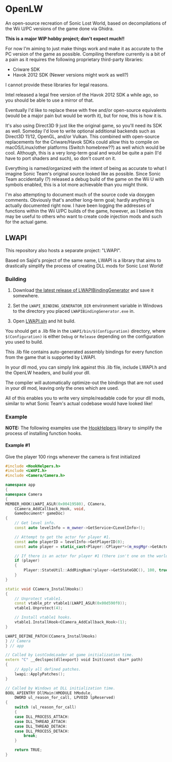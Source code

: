 # OpenLW

An open-source recreation of Sonic Lost World, based on decompilations of the Wii U/PC versions of the game done via Ghidra.

**This is a major WIP hobby project; don't expect much!!**

For now I'm aiming to just make things work and make it as accurate to the PC version of the game as possible. Compiling therefore currently is a bit of a pain as it requires the following proprietary third-party libraries:

- Criware SDK
- Havok 2012 SDK (Newer versions might work as well?)

I cannot provide these libraries for legal reasons.

Intel released a legal free version of the Havok 2012 SDK a while ago, so you should be able to use a mirror of that.

Eventually I'd like to replace these with free and/or open-source equivalents (would be a major pain but would be worth it), but for now, this is how it is.

It's also using Direct3D 9 just like the original game, so you'll need its SDK as well. Someday I'd love to write optional additional backends such as Direct3D 11/12, OpenGL, and/or Vulkan. This combined with open-source replacements for the Criware/Havok SDKs could allow this to compile on macOS/Linux/other platforms (Switch homebrew??) as well which would be cool. Although, this is a very long-term goal and would be quite a pain (I'd have to port shaders and such), so don't count on it.

Everything is named/organized with the intent of being as accurate to what I imagine Sonic Team's original source looked like as possible. Since Sonic Team accidentally (?) released a debug build of the game on the Wii U with symbols enabled, this is a lot more achievable than you might think.

I'm also attempting to document much of the source code via doxygen comments. Obviously that's another long-term goal; hardly anything is actually documented right now. I have been logging the addresses of functions within the Wii U/PC builds of the game, however, as I believe this may be useful to others who want to create code injection mods and such for the actual game.

## LWAPI

This repository also hosts a separate project: "LWAPI".

Based on Sajid's project of the same name, LWAPI is a library that aims to drastically simplify the process of creating DLL mods for Sonic Lost World!

### Building

1. Download [the latest release of LWAPIBindingGenerator](https://github.com/Radfordhound/LWAPIBindingGenerator/releases/latest) and save it somewhere.

2. Set the `LWAPI_BINDING_GENERATOR_DIR` environment variable in Windows to the directory you placed `LWAPIBindingGenerator.exe` in.

3. Open [LWAPI.sln](LWAPI/LWAPI.sln) and hit build.

You should get a .lib file in the `LWAPI/bin/$(Configuration)` directory, where `$(Configuration)` is either `Debug` or `Release` depending on the configuration you used to build.

This .lib file contains auto-generated assembly bindings for every function from the game that is supported by LWAPI.

In your dll mod, you can simply link against this .lib file, include LWAPI.h and the OpenLW headers, and build your dll.

The compiler will automatically optimize-out the bindings that are not used in your dll mod, leaving only the ones which are used.

All of this enables you to write very simple/readable code for your dll mods, similar to what Sonic Team's actual codebase would have looked like!

### Example

**NOTE:** The following examples use the [HookHelpers](https://github.com/Radfordhound/HookHelpers) library to simplify the process of installing function hooks.

#### Example #1

Give the player 100 rings whenever the camera is first initialized

```cpp
#include <HookHelpers.h>
#include <LWAPI.h>
#include <Camera/Camera.h>

namespace app
{
namespace Camera
{
MEMBER_HOOK(LWAPI_ASLR(0x00419580), CCamera,
    CCamera_AddCallback_Hook, void,
    GameDocument* gameDoc)
{
    // Get level info.
    const auto levelInfo = m_owner->GetService<CLevelInfo>();

    // Attempt to get the actor for player #1.
    const auto playerID = levelInfo->GetPlayerID(0);
    const auto player = static_cast<Player::CPlayer*>(m_msgMgr->GetActor(playerID));

    // If there is an actor for player #1 (there isn't one on the world map, for example), give the player 100 rings.
    if (player)
    {
        Player::StateUtil::AddRingNum(*player->GetStateGOC(), 100, true);
    }
}

static void CCamera_InstallHooks()
{
    // Unprotect vtable1.
    const vtable_ptr vtable1(LWAPI_ASLR(0x00d590f0));
    vtable1.Unprotect(4);

    // Install vtable1 hooks.
    vtable1.InstallHook<CCamera_AddCallback_Hook>(1);
}

LWAPI_DEFINE_PATCH(CCamera_InstallHooks)
} // Camera
} // app

// Called by LostCodeLoader at game initialization time.
extern "C" __declspec(dllexport) void Init(const char* path)
{
    // Apply all defined patches.
    lwapi::ApplyPatches();
}

// Called by Windows at DLL initialization time.
BOOL APIENTRY DllMain(HMODULE hModule,
    DWORD ul_reason_for_call, LPVOID lpReserved)
{
    switch (ul_reason_for_call)
    {
    case DLL_PROCESS_ATTACH:
    case DLL_THREAD_ATTACH:
    case DLL_THREAD_DETACH:
    case DLL_PROCESS_DETACH:
        break;
    }

    return TRUE;
}
```

